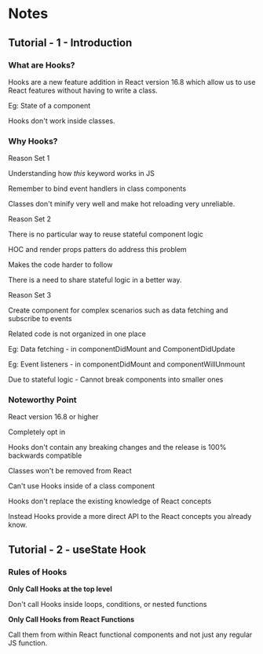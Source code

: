 # Notes

## Tutorial - 1 - Introduction

### What are Hooks?

Hooks are a new feature addition in React version 16.8 which allow us to use React features without having to write a class.

Eg: State of a component

Hooks don't work inside classes.

### Why Hooks?

Reason Set 1

Understanding how _this_ keyword works in JS

Remember to bind event handlers in class components

Classes don't minify very well and make hot reloading very unreliable.

Reason Set 2

There is no particular way to reuse stateful component logic

HOC and render props patters do address this problem

Makes the code harder to follow

There is a need to share stateful logic in a better way.

Reason Set 3

Create component for complex scenarios such as data fetching and subscribe to events

Related code is not organized in one place

Eg: Data fetching - in componentDidMount and ComponentDidUpdate

Eg: Event listeners - in componentDidMount and componentWillUnmount

Due to stateful logic - Cannot break components into smaller ones

### Noteworthy Point

React version 16.8 or higher

Completely opt in

Hooks don't contain any breaking changes and the release is 100% backwards compatible

Classes won't be removed from React

Can't use Hooks inside of a class component

Hooks don't replace the existing knowledge of React concepts

Instead Hooks provide a more direct API to the React concepts you already know.

## Tutorial - 2 - useState Hook

### Rules of Hooks

**Only Call Hooks at the top level**

Don't call Hooks inside loops, conditions, or nested functions

**Only Call Hooks from React Functions**

Call them from within React functional components and not just any regular JS function.
